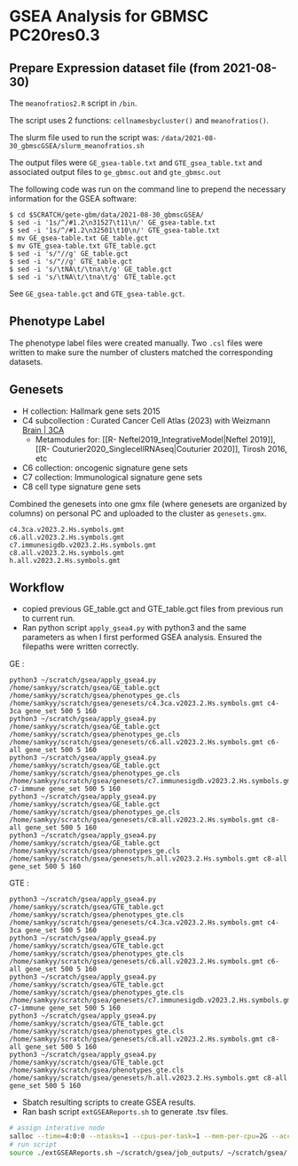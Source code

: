 # GSEA Analysis for GBMSC PC20res0.3

## Prepare Expression dataset file (from 2021-08-30)

The `meanofratios2.R` script in `/bin`. 

The script uses 2 functions: `cellnamesbycluster()` and `meanofratios()`. 

The slurm file used to run the script was: `/data/2021-08-30_gbmscGSEA/slurm_meanofratios.sh`

The output files were  `GE_gsea-table.txt` and `GTE_gsea_table.txt` and associated output files to `ge_gbmsc.out` and `gte_gbmsc.out`

The following code was run on the command line to prepend the necessary information for the GSEA software:

```
$ cd $SCRATCH/gete-gbm/data/2021-08-30_gbmscGSEA/
$ sed -i '1s/^/#1.2\n31527\t11\n/' GE_gsea-table.txt
$ sed -i '1s/^/#1.2\n32501\t10\n/' GTE_gsea-table.txt
$ mv GE_gsea-table.txt GE_table.gct
$ mv GTE_gsea-table.txt GTE_table.gct
$ sed -i 's/"//g' GE_table.gct
$ sed -i 's/"//g' GTE_table.gct
$ sed -i 's/\tNA\t/\tna\t/g' GE_table.gct
$ sed -i 's/\tNA\t/\tna\t/g' GTE_table.gct
```

See `GE_gsea-table.gct` and `GTE_gsea-table.gct`.


## Phenotype Label


The phenotype label files were created manually. Two `.csl` files were written to make sure the number of clusters matched the corresponding datasets.

## Genesets

- H collection: Hallmark gene sets 2015
- C4 subcollection : Curated Cancer Cell Atlas (2023) with Weizmann [Brain | 3CA](https://www.weizmann.ac.il/sites/3CA/brain) 
	- Metamodules for: [[R- Neftel2019_IntegrativeModel|Neftel 2019]], [[R- Couturier2020_SinglecellRNAseq|Couturier 2020]], Tirosh 2016, etc
- C6 collection: oncogenic signature gene sets
- C7 collection: Immunological signature gene sets
- C8 cell type signature gene sets

Combined the genesets into one gmx file (where genesets are organized by columns) on personal PC and uploaded to the cluster as `genesets.gmx`.

```
c4.3ca.v2023.2.Hs.symbols.gmt
c6.all.v2023.2.Hs.symbols.gmt
c7.immunesigdb.v2023.2.Hs.symbols.gmt
c8.all.v2023.2.Hs.symbols.gmt
h.all.v2023.2.Hs.symbols.gmt
```

## Workflow

- copied previous GE_table.gct and GTE_table.gct files from previous run to current run. 
- Ran python script `apply_gsea4.py` with python3 and the same parameters as when I first performed GSEA analysis. Ensured the filepaths were written correctly.



GE : 
```
python3 ~/scratch/gsea/apply_gsea4.py /home/samkyy/scratch/gsea/GE_table.gct /home/samkyy/scratch/gsea/phenotypes_ge.cls /home/samkyy/scratch/gsea/genesets/c4.3ca.v2023.2.Hs.symbols.gmt c4-3ca gene_set 500 5 160
python3 ~/scratch/gsea/apply_gsea4.py /home/samkyy/scratch/gsea/GE_table.gct /home/samkyy/scratch/gsea/phenotypes_ge.cls /home/samkyy/scratch/gsea/genesets/c6.all.v2023.2.Hs.symbols.gmt c6-all gene_set 500 5 160
python3 ~/scratch/gsea/apply_gsea4.py /home/samkyy/scratch/gsea/GE_table.gct /home/samkyy/scratch/gsea/phenotypes_ge.cls /home/samkyy/scratch/gsea/genesets/c7.immunesigdb.v2023.2.Hs.symbols.gmt c7-immune gene_set 500 5 160
python3 ~/scratch/gsea/apply_gsea4.py /home/samkyy/scratch/gsea/GE_table.gct /home/samkyy/scratch/gsea/phenotypes_ge.cls /home/samkyy/scratch/gsea/genesets/c8.all.v2023.2.Hs.symbols.gmt c8-all gene_set 500 5 160
python3 ~/scratch/gsea/apply_gsea4.py /home/samkyy/scratch/gsea/GE_table.gct /home/samkyy/scratch/gsea/phenotypes_ge.cls /home/samkyy/scratch/gsea/genesets/h.all.v2023.2.Hs.symbols.gmt c8-all gene_set 500 5 160
```

GTE : 
```
python3 ~/scratch/gsea/apply_gsea4.py /home/samkyy/scratch/gsea/GTE_table.gct /home/samkyy/scratch/gsea/phenotypes_gte.cls /home/samkyy/scratch/gsea/genesets/c4.3ca.v2023.2.Hs.symbols.gmt c4-3ca gene_set 500 5 160
python3 ~/scratch/gsea/apply_gsea4.py /home/samkyy/scratch/gsea/GTE_table.gct /home/samkyy/scratch/gsea/phenotypes_gte.cls /home/samkyy/scratch/gsea/genesets/c6.all.v2023.2.Hs.symbols.gmt c6-all gene_set 500 5 160
python3 ~/scratch/gsea/apply_gsea4.py /home/samkyy/scratch/gsea/GTE_table.gct /home/samkyy/scratch/gsea/phenotypes_gte.cls /home/samkyy/scratch/gsea/genesets/c7.immunesigdb.v2023.2.Hs.symbols.gmt c7-immune gene_set 500 5 160
python3 ~/scratch/gsea/apply_gsea4.py /home/samkyy/scratch/gsea/GTE_table.gct /home/samkyy/scratch/gsea/phenotypes_gte.cls /home/samkyy/scratch/gsea/genesets/c8.all.v2023.2.Hs.symbols.gmt c8-all gene_set 500 5 160
python3 ~/scratch/gsea/apply_gsea4.py /home/samkyy/scratch/gsea/GTE_table.gct /home/samkyy/scratch/gsea/phenotypes_gte.cls /home/samkyy/scratch/gsea/genesets/h.all.v2023.2.Hs.symbols.gmt c8-all gene_set 500 5 160
```

- Sbatch resulting scripts to create GSEA results. 
- Ran bash script `extGSEAReports.sh` to generate .tsv files. 

```bash
# assign interative node
salloc --time=4:0:0 --ntasks=1 --cpus-per-task=1 --mem-per-cpu=2G --account=def-ytanaka 
# run script
source ./extGSEAReports.sh ~/scratch/gsea/job_outputs/ ~/scratch/gsea/ > stdouterr 2>&1
```